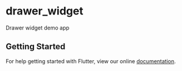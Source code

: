 # drawer_widget

Drawer widget demo app

## Getting Started

For help getting started with Flutter, view our online
[documentation](https://flutter.io/).
